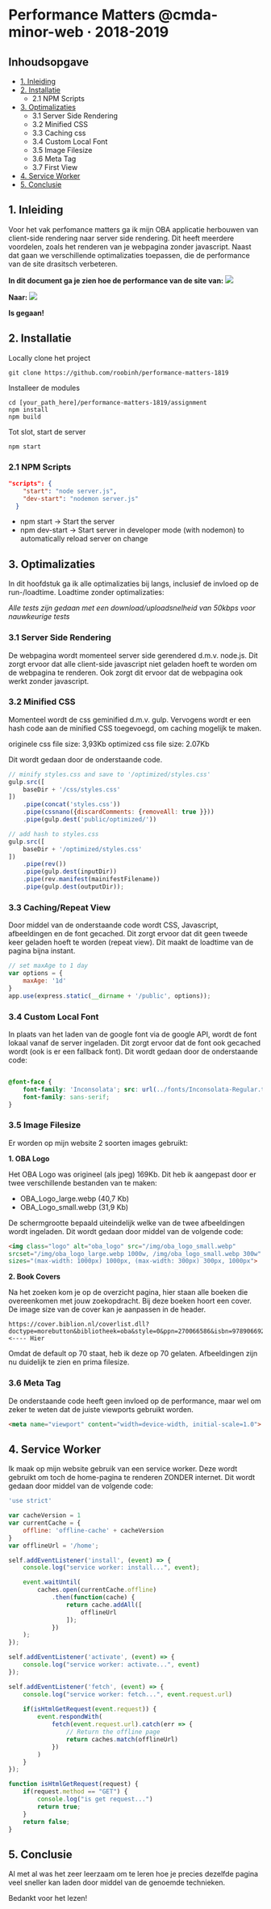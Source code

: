 # Performance Matters @cmda-minor-web · 2018-2019

## Inhoudsopgave
* [1. Inleiding](#1)
* [2. Installatie](#2)
  + 2.1 NPM Scripts
* [3. Optimalizaties](#3)
  + 3.1 Server Side Rendering
  + 3.2 Minified CSS
  + 3.3 Caching css
  + 3.4 Custom Local Font
  + 3.5 Image Filesize
  + 3.6 Meta Tag
  + 3.7 First View
* [4. Service Worker](#4)
* [5. Conclusie](#5)

## 1. Inleiding
Voor het vak perfomance matters ga ik mijn OBA applicatie herbouwen van client-side rendering naar server side rendering. Dit heeft meerdere voordelen, zoals het renderen van je webpagina zonder javascript. Naast dat gaan we verschillende optimalizaties toepassen, die de performance van de site drasitsch verbeteren.

**In dit document ga je zien hoe de performance van de site van:**
<img src="https://i.ibb.co/61BDtcV/image.png">

**Naar:**
<img src="https://i.ibb.co/ky1qRhC/image.png">

**Is gegaan!**


## 2. Installatie
Locally clone het project
```
git clone https://github.com/roobinh/performance-matters-1819
```

Installeer de modules
```
cd [your_path_here]/performance-matters-1819/assignment
npm install
npm build
```

Tot slot, start de server
```
npm start
```

### 2.1 NPM Scripts
```json
"scripts": {
    "start": "node server.js",
    "dev-start": "nodemon server.js"
  }
```
- npm start -> Start the server
- npm dev-start -> Start server in developer mode (with nodemon) to automatically reload server on change

## 3. Optimalizaties
In dit hoofdstuk ga ik alle optimalizaties bij langs, inclusief de invloed op de run-/loadtime. Loadtime zonder optimalizaties:

*Alle tests zijn gedaan met een download/uploadsnelheid van 50kbps voor nauwkeurige tests*

### 3.1 Server Side Rendering
De webpagina wordt momenteel server side gerendered d.m.v. node.js. Dit zorgt ervoor dat alle client-side javascript niet geladen hoeft te worden om de webpagina te renderen. Ook zorgt dit ervoor dat de webpagina ook werkt zonder javascript.

### 3.2 Minified CSS
Momenteel wordt de css geminified d.m.v. gulp. Vervogens wordt er een hash code aan de minified CSS toegevoegd, om caching mogelijk te maken. 

originele css file size: 3,93Kb
optimized css file size: 2.07Kb

Dit wordt gedaan door de onderstaande code.

```javascript
// minify styles.css and save to '/optimized/styles.css'
gulp.src([
    baseDir + '/css/styles.css'
])
    .pipe(concat('styles.css'))
    .pipe(cssnano({discardComments: {removeAll: true }}))
    .pipe(gulp.dest('public/optimized/'))

// add hash to styles.css
gulp.src([
    baseDir + '/optimized/styles.css'
])
    .pipe(rev())
    .pipe(gulp.dest(inputDir))
    .pipe(rev.manifest(mainifestFilename))
    .pipe(gulp.dest(outputDir));
```
### 3.3 Caching/Repeat View
Door middel van de onderstaande code wordt CSS, Javascript, afbeeldingen en de font gecached. Dit zorgt ervoor dat dit geen tweede keer geladen hoeft te worden (repeat view). Dit maakt de loadtime van de pagina bijna instant.

```javascript
// set maxAge to 1 day
var options = {
    maxAge: '1d'
}
app.use(express.static(__dirname + '/public', options));
```

### 3.4 Custom Local Font
In plaats van het laden van de google font via de google API, wordt de font lokaal vanaf de server ingeladen. Dit zorgt ervoor dat de font ook gecached wordt (ook is er een fallback font). Dit wordt gedaan door de onderstaande code:

```css

@font-face {
    font-family: 'Inconsolata'; src: url(../fonts/Inconsolata-Regular.ttf);
    font-family: sans-serif;
}

```

### 3.5 Image Filesize
Er worden op mijn website 2 soorten images gebruikt:

**1. OBA Logo**

Het OBA Logo was origineel (als jpeg) 169Kb. Dit heb ik aangepast door er twee verschillende bestanden van te maken:
- OBA_Logo_large.webp (40,7 Kb)
- OBA_Logo_small.webp (31,9 Kb)

De schermgrootte bepaald uiteindelijk welke van de twee afbeeldingen wordt ingeladen. Dit wordt gedaan door middel van de volgende code:
```html
<img class="logo" alt="oba_logo" src="/img/oba_logo_small.webp" 
srcset="/img/oba_logo_large.webp 1000w, /img/oba_logo_small.webp 300w"
sizes="(max-width: 1000px) 1000px, (max-width: 300px) 300px, 1000px">
```

**2. Book Covers**

Na het zoeken kom je op de overzicht pagina, hier staan alle boeken die overeenkomen met jouw zoekopdracht. Bij deze boeken hoort een cover. De image size van de cover kan je aanpassen in de header.

```
https://cover.biblion.nl/coverlist.dll?doctype=morebutton&bibliotheek=oba&style=0&ppn=270066586&isbn=9789066921863&lid=&aut=&ti=&size=70 <---- Hier
```

Omdat de default op 70 staat, heb ik deze op 70 gelaten. Afbeeldingen zijn nu duidelijk te zien en prima filesize.

### 3.6 Meta Tag
De onderstaande code heeft geen invloed op de performance, maar wel om zeker te weten dat de juiste viewports gebruikt worden.
```html
<meta name="viewport" content="width=device-width, initial-scale=1.0">
```

## 4. Service Worker
Ik maak op mijn website gebruik van een service worker. Deze wordt gebruikt om toch de home-pagina te renderen ZONDER internet. Dit wordt gedaan door middel van de volgende code:

```javascript
'use strict'

var cacheVersion = 1
var currentCache = {
    offline: 'offline-cache' + cacheVersion
}
var offlineUrl = '/home';

self.addEventListener('install', (event) => {
    console.log("service worker: install...", event);

    event.waitUntil(
        caches.open(currentCache.offline)
            .then(function(cache) {
                return cache.addAll([
                    offlineUrl
                ]);
            })
    );
});

self.addEventListener('activate', (event) => {
    console.log("service worker: activate...", event)
});

self.addEventListener('fetch', (event) => {
    console.log("service worker: fetch...", event.request.url)
    
    if(isHtmlGetRequest(event.request)) {
        event.respondWith(
            fetch(event.request.url).catch(err => {
                // Return the offline page
                return caches.match(offlineUrl)
            })
        )
    }
});

function isHtmlGetRequest(request) {
    if(request.method == "GET") {
        console.log("is get request...")
        return true;
    }
    return false;
}
```

## 5. Conclusie
Al met al was het zeer leerzaam om te leren hoe je precies dezelfde pagina veel sneller kan laden door middel van de genoemde technieken.

Bedankt voor het lezen!